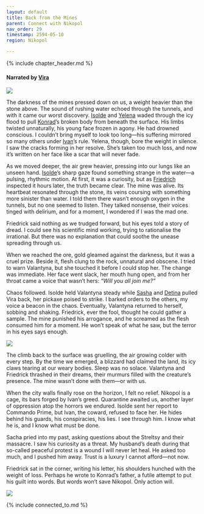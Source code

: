 ```yaml
---
layout: default
title: Back from the Mines
parent: Connect with Nikopol
nav_order: 29
timestamp: 2594-05-10
region: Nikopol

---
```


{% include chapter_header.md %}

#### Narrated by [Vira](../../people/FoundersBlessed/Vira.md)

![](https://i.imgur.com/XOOTGWB.png)

The darkness of the mines pressed down on us, a weight heavier than the stone above. The sound of rushing water echoed through the tunnels, and with it came our worst discovery. [Isolde](../../people/ProtectorateClique/IsoldePax.md) and [Yelena](../../people/ProtectorateClique/Yelena.md) waded through the icy flood to pull [Konrad](../../people/ProtectorateClique/KonradJager.md)’s broken body from beneath the surface. His limbs twisted unnaturally, his young face frozen in agony. He had drowned conscious. I couldn’t bring myself to look too long—his suffering mirrored so many others under [Ivan](../../people/FoundersBlessed/IvanTheWise.md)’s rule. Yelena, though, bore the weight in silence. I saw the cracks forming in her resolve. She’s taken too much loss, and now it’s written on her face like a scar that will never fade.

As we moved deeper, the air grew heavier, pressing into our lungs like an unseen hand. [Isolde](../../people/ProtectorateClique/IsoldePax.md)’s sharp gaze found something strange in the water—a pulsing, rhythmic motion. At first, it was a curiosity, but as [Friedrich](../../people/ProtectorateClique/FriedrichVoigt.md) inspected it hours later, the truth became clear. The mine was alive. Its heartbeat resonated through the stone, its veins coursing with something more sinister than water. I told them there wasn’t enough oxygen in the tunnels, but no one seemed to listen. They talked nonsense, their voices tinged with delirium, and for a moment, I wondered if I was the mad one.

Friedrick said nothing as we trudged forward, but his eyes told a story of dread. I could see his scientific mind working, trying to rationalise the irrational. But there was no explanation that could soothe the unease spreading through us.

When we reached the ore, gold gleamed against the darkness, but it was a cruel prize. Beside it, flesh clung to the rock, unnatural and obscene. I tried to warn Valantyna, but she touched it before I could stop her. The change was immediate. Her face went slack, her mouth hung open, and from her throat came a voice that wasn’t hers: _“Will you all join me?”_

Chaos followed. Isolde held Valantyna steady while [Sasha](../../people/ProtectorateClique/SashaVolkov.md) and [Detina](../../people/FoundersBlessed/BodganDetina.md) pulled Vira back, her pickaxe poised to strike. I barked orders to the others, my voice a beacon in the chaos. Eventually, Valantyna returned to herself, sobbing and shaking. Friedrick, ever the fool, thought he could gather a sample. The mine punished his arrogance, and he screamed as the flesh consumed him for a moment. He won’t speak of what he saw, but the terror in his eyes says enough.

![](https://img2.storyblok.com/3840x0/filters:quality(90)/f/72501/3840x2730/8b115906dd/pollen-tsar.jpg)

The climb back to the surface was gruelling, the air growing colder with every step. By the time we emerged, a blizzard had claimed the land, its icy claws tearing at our weary bodies. Sleep was no solace. Valantyna and Friedrick thrashed in their dreams, their murmurs filled with the creature’s presence. The mine wasn’t done with them—or with us.

When the city walls finally rose on the horizon, I felt no relief. Nikopol is a cage, its bars forged by Ivan’s greed. Quarantine awaited us, another layer of oppression atop the horrors we endured. Isolde sent her report to Commando Prime, but Ivan, the coward, refused to face her. He hides behind his guards, his conspiracies, his lies. I see through him. I know what he is, and I know what must be done.

Sacha pried into my past, asking questions about the Streltsy and their massacre. I saw his curiosity as a threat. My husband’s death during that so-called peaceful protest is a wound I will never let heal. He asked too much, and I pushed him away. Trust is a luxury I cannot afford—not now.

Friedrick sat in the corner, writing his letter, his shoulders hunched with the weight of loss. Perhaps he wrote to Konrad’s father, a futile attempt to put his guilt into words. But words won’t save Nikopol. Only action will.

![](https://i.imgur.com/aWYmmoV.png)

{% include connected_to.md %}
